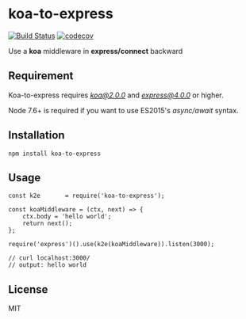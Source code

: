 # koa-to-express

[![Build Status](https://travis-ci.org/xingxingted/koa-to-express.svg?branch=master)](https://travis-ci.org/xingxingted/koa-to-express)
[![codecov](https://codecov.io/gh/xingxingted/koa-to-express/branch/master/graph/badge.svg)](https://codecov.io/gh/xingxingted/koa-to-express)

Use a **koa** middleware in **express/connect** backward

## Requirement
Koa-to-express requires *koa@2.0.0* and *express@4.0.0* or higher.

Node 7.6+ is required if you want to use ES2015's *async/await* syntax.

## Installation

```
npm install koa-to-express
```

## Usage

```
const k2e       = require('koa-to-express');

const koaMiddleware = (ctx, next) => {
    ctx.body = 'hello world';
    return next();
};

require('express')().use(k2e(koaMiddleware)).listen(3000);

// curl localhost:3000/
// output: hello world
```

## License

MIT